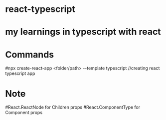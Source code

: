 # react-typescript

# my learnings in typescript with react

# Commands

#npx create-react-app <folder/path> --template typescript //creating react typescript app

# Note

#React.ReactNode for Children props
#React.ComponentType for Component props
